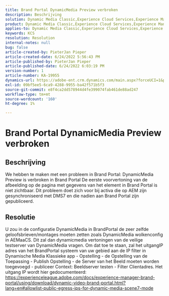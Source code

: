 ```yaml
---
title: Brand Portal DynamicMedia Preview verbroken
description: Beschrijving
solution: Dynamic Media Classic,Experience Cloud Services,Experience Manager,Experience Manager as a Cloud Service
product: Dynamic Media Classic,Experience Cloud Services,Experience Manager,Experience Manager as a Cloud Service
applies-to: Dynamic Media Classic,Experience Cloud Services,Experience Manager Assets,Experience Manager as a Cloud Service,Experience Manager 6.5
keywords: KCS
resolution: Resolution
internal-notes: null
bug: false
article-created-by: PieterJan Pieper
article-created-date: 6/24/2022 5:56:43 PM
article-published-by: PieterJan Pieper
article-published-date: 6/24/2022 6:03:19 PM
version-number: 1
article-number: KA-19955
dynamics-url: https://adobe-ent.crm.dynamics.com/main.aspx?forceUCI=1&pagetype=entityrecord&etn=knowledgearticle&id=4c79a1fd-e6f3-ec11-bb3d-6045bd015716
exl-id: 09bf5ee5-6ca9-4288-9955-ba42f571b5f3
source-git-commit: e8f4ca2dd578944d4fe399074fab461de88ad247
workflow-type: tm+mt
source-wordcount: '160'
ht-degree: 1%

---
```


# Brand Portal DynamicMedia Preview verbroken

## Beschrijving


We hebben te maken met een probleem in Brand Portal: DynamicMedia Preview is verbroken in Brand Portal De eerste voorvertoning van de afbeelding op de pagina met gegevens van het element in Brand Portal is niet zichtbaar. Dit probleem doet zich voor bij activa die op AEM zijn gesynchroniseerd met DMS7 en die nadien aan Brand Portal zijn gepubliceerd.


## Resolutie


U zou in de configuratie DynamicMedia in BrandPortal de zeer zelfde geloofsbrieven/montages moeten zetten zoals DynamicMedia wolkenconfig in AEMaaCS.
Dit zal dan dynamicmedia vertoningen van de veilige testserver van DynamicMedia vragen. Om dat toe te staan, zal het uitgangIP adres van het BrandPortal systeem van uw gebied aan de IP filter in Dynamische Media Klassieke app - Opstelling - de Opstelling van de Toepassing - Publish Opstelling - de Server van het Beeld moeten worden toegevoegd - publiceer Context: Beeldserver testen - Filter Clientadres.
Het uitgang IP wordt hier gedocumenteerd: https://experienceleague.adobe.com/docs/experience-manager-brand-portal/using/download/dynamic-video-brand-portal.html?lang=en#allowlist-public-egress-ips-for-dynamic-media-scene7-mode
